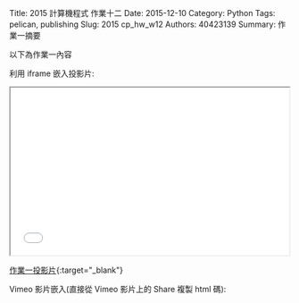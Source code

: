 Title: 2015 計算機程式 作業十二
Date: 2015-12-10
Category: Python
Tags: pelican, publishing
Slug: 2015  cp_hw_w12
Authors: 40423139
Summary: 作業一摘要

以下為作業一內容

利用 iframe 嵌入投影片:

<iframe src="40423139_cp_w12_p.html" width="500" height="300"></iframe>

[作業一投影片](40423139_cp_w11_p.html){:target="_blank"}


Vimeo 影片嵌入(直接從 Vimeo 影片上的 Share 複製 html 碼):

